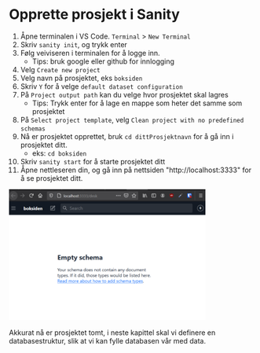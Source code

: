 # Opprette prosjekt i Sanity

1. Åpne terminalen i VS Code. `Terminal` > `New Terminal`
2. Skriv `sanity init`, og trykk enter
3. Følg veiviseren i terminalen for å logge inn.
   - Tips: bruk google eller github for innlogging
4. Velg `Create new project`
5. Velg navn på prosjektet, eks `boksiden`
6. Skriv `Y` for å velge `default dataset configuration`
7. På `Project output path` kan du velge hvor prosjektet skal lagres
   - Tips: Trykk enter for å lage en mappe som heter det samme som prosjektet
8. På `Select project template`, velg `Clean project with no predefined schemas`
9. Nå er prosjektet opprettet, bruk `cd dittProsjektnavn` for å gå inn i prosjektet ditt.
    - eks: `cd boksiden`
10. Skriv `sanity start` for å starte prosjektet ditt
11. Åpne nettleseren din, og gå inn på nettsiden "http://localhost:3333" for å se prosjektet ditt.

<img src="./bilder/tomt-prosjekt.png" width="400">

Akkurat nå er prosjektet tomt, i neste kapittel skal vi definere en databasestruktur, slik at vi kan fylle databasen vår med data.
